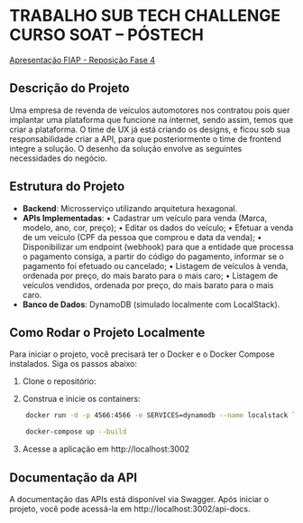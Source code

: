 # TRABALHO SUB TECH CHALLENGE CURSO SOAT – PÓSTECH 

[Apresentação FIAP - Reposição Fase 4]()

## Descrição do Projeto

Uma empresa de revenda de veículos automotores nos contratou pois quer implantar uma
plataforma que funcione na internet, sendo assim, temos que criar a plataforma. O time de UX já
está criando os designs, e ficou sob sua responsabilidade criar a API, para que posteriormente o
time de frontend integre a solução. O desenho da solução envolve as seguintes necessidades do
negócio.

## Estrutura do Projeto

- **Backend**: Microsserviço utilizando arquitetura hexagonal.
- **APIs Implementadas**:
• Cadastrar um veículo para venda (Marca, modelo, ano, cor, preço);
• Editar os dados do veículo;
• Efetuar a venda de um veículo (CPF da pessoa que comprou e data da venda);
• Disponibilizar um endpoint (webhook) para que a entidade que processa o pagamento
consiga, a partir do código do pagamento, informar se o pagamento foi efetuado ou
cancelado;
• Listagem de veículos à venda, ordenada por preço, do mais barato para o mais caro;
• Listagem de veículos vendidos, ordenada por preço, do mais barato para o mais caro.
- **Banco de Dados**: DynamoDB (simulado localmente com LocalStack).

## Como Rodar o Projeto Localmente

Para iniciar o projeto, você precisará ter o Docker e o Docker Compose instalados. Siga os passos abaixo:

1. Clone o repositório:

<!-- ```bash
   git clone git@github.com:
   cd vehicle-manager-service
``` -->

2. Construa e inicie os containers:

```bash
    docker run -d -p 4566:4566 -e SERVICES=dynamodb --name localstack localstack/localstack:latest

    docker-compose up --build
```

3. Acesse a aplicação em http://localhost:3002

## Documentação da API

A documentação das APIs está disponível via Swagger. Após iniciar o projeto, você pode acessá-la em http://localhost:3002/api-docs.
